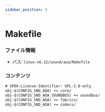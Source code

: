 ```yaml
---
sidebar_position: 4
---
```

# Makefile

### ファイル情報

- パス: `linux-v6.12/sound/aoa/Makefile`

### コンテンツ

```txt
# SPDX-License-Identifier: GPL-2.0-only
obj-$(CONFIG_SND_AOA) += core/
obj-$(CONFIG_SND_AOA_SOUNDBUS) += soundbus/
obj-$(CONFIG_SND_AOA) += fabrics/
obj-$(CONFIG_SND_AOA) += codecs/

```
